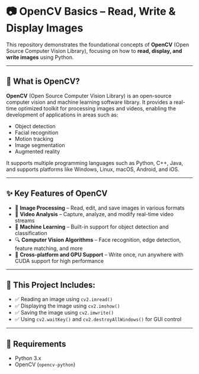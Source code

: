 # 📷 OpenCV Basics – Read, Write & Display Images

This repository demonstrates the foundational concepts of **OpenCV** (Open Source Computer Vision Library), focusing on how to **read, display, and write images** using Python.

---

## 🧠 What is OpenCV?

**OpenCV** (Open Source Computer Vision Library) is an open-source computer vision and machine learning software library. It provides a real-time optimized toolkit for processing images and videos, enabling the development of applications in areas such as:

- Object detection
- Facial recognition
- Motion tracking
- Image segmentation
- Augmented reality

It supports multiple programming languages such as Python, C++, Java, and supports platforms like Windows, Linux, macOS, Android, and iOS.

---

## ✨ Key Features of OpenCV

- 📸 **Image Processing** – Read, edit, and save images in various formats  
- 🎥 **Video Analysis** – Capture, analyze, and modify real-time video streams  
- 🧠 **Machine Learning** – Built-in support for object detection and classification  
- 🔍 **Computer Vision Algorithms** – Face recognition, edge detection, feature matching, and more  
- 🧰 **Cross-platform and GPU Support** – Write once, run anywhere with CUDA support for high performance

---

## 📌 This Project Includes:

- ✅ Reading an image using `cv2.imread()`
- ✅ Displaying the image using `cv2.imshow()`
- ✅ Saving the image using `cv2.imwrite()`
- ✅ Using `cv2.waitKey()` and `cv2.destroyAllWindows()` for GUI control

---

## 🔧 Requirements

- Python 3.x
- OpenCV (`opencv-python`)
